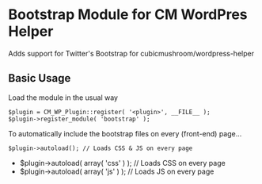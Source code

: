 Bootstrap Module for CM WordPres Helper
=======================================

Adds support for Twitter's Bootstrap for cubicmushroom/wordpress-helper


Basic Usage
-----------

Load the module in the usual way

	$plugin = CM_WP_Plugin::register( '<plugin>', __FILE__ );
    $plugin->register_module( 'bootstrap' );
    
To automatically include the bootstrap files on every (front-end) page…

    $plugin->autoload(); // Loads CSS & JS on every page
-
    $plugin->autoload( array( 'css' ) ); // Loads CSS on every page
-
    $plugin->autoload( array( 'js' ) ); // Loads JS on every page